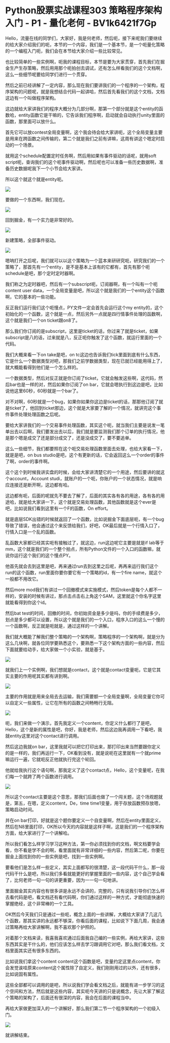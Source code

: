 # Python股票实战课程303 策略程序架构入门 - P1 - 量化老何 - BV1k6421f7Gp

Hello，流量在线的同学们，大家好，我是何老师，然后呃，接下来呢我们要继续的给大家介绍我们的呃，本节的一个内容，我们是一个基本节，是一个呃量化策略的一个编程入门呃，我们会在本节给大家介绍一些比较常见。

也比较简单的一些实例啊，呃我的课程目标，本节是要为大家贯穿，首先我们在掘金生产生存策略，然后用用那个呃拍创去调试，还有怎么样看我们的这个文档啊，这么一些细节呢要给同学们进行一个贯穿。

然后之前已经讲解了一定内容，那么现在我们要讲我们的一个程序的一个架构，程序架构的问题呢，就是我想结合代码一起讲哈，然后首先看我们的这个文档，文档这边有一个叫做程序架构。

这边就给大家讲我们的程序大概分为几部分啊，那第一个部分就是这个entity的函数哈，entity函数它是干嘛的，它告诉我们程序啊，启动就会自动执行unity里面的函数，那里面可以放什么。

首先它可以放contest全局变量啊，这个我会待会给大家讲呃，这个全局变量主要是用来在跨函数之间传输的，第二个就是我们之前有讲嘛，这周有讲这个嗯定时启动的一个场景。

就用这个schedule配置定时任务啊，然后用如果有事件驱动的话呢，就用soft script呃，查询我们的这个呃事件驱动啊，然后呢也可以准备一些历史数据啊，准备历史数据呢我下一个小节会给大家讲。

所以这个就这个就是entity呃。

![](img/c7eedbdd24dddc554b684c6b79aa6544_1.png)

要做的一个东西啊，我们现在。

![](img/c7eedbdd24dddc554b684c6b79aa6544_3.png)

回到掘金，有一个实力是非常好的。

![](img/c7eedbdd24dddc554b684c6b79aa6544_5.png)

新建策略，全部事件驱动。

![](img/c7eedbdd24dddc554b684c6b79aa6544_7.png)

嗯呐打开之后呢，我们就可以以这个策略为一个蓝本来研研究呃，研究我们的一个策略了，那首先有一个entity，是不是基本上该有的它都有，首先有那个呃schedule是吧，那个定时定时器啊。

我们称之为定时器吧，然后有一个subscript呃，订阅器啊，有一个叫有一个呃content user data，一个全局变量是吧，所以这个就是我们的一个entity这个函数啊，它的基本的一些功能。

反正我们运行我们这个呃慢点，PY文件一定会首先会运行这个my entity的，这个初始化的一个函数，这个就是一点，然后另外一点就是四行情事件处理的函数啊，这个就是我们一个on ticket跟on8了。

那么我们你订阅的是subscript，这里是ticket的话，你过来了就是ticket，如果subscript是八的话，过来就是八，反正呃你触发了这个函数，就运行里面的一个代码。

我们大概来看一下on take是吧，on tc这边也告诉我们tick里面到底有什么东西，它是什么一个数据类型对吧，那我们之前学数据类型，现在已就已经能用得上了，就大概能看得到他们是一个怎么样的。

一个数据类型，然后对反正就是你订阅了ticket，它就会触发这些啊，这代码，然后bar也是一样的对，然后如果你订阅了on bar，它就会嗯执行到这边是吧，比如说他这里60秒，60秒就是一个bar了。

对不对啊，60秒就是一个bug，如果你如果你这边是ticket的话，那那他订阅了就是ticket了，他回到ticket那边，这个就是大家要了解的一个情况，就讲完这个事件事件处理处理函数之后呢。

要给大家讲我们的一个交易事件处理函数，其实这个呃，就当我们主要是说发一笔单出去以后啊，我们要发出去以后，我们就是要监测我们那个订单的执行情况，他是那个嗯是成交了还是部分成交了，还是没成交了，要不要追单。

这么一些细节，我们都要照在这个呃交易处理函数里面去处理，也给大家看一下，就是是吧，on bus studio是吧，这个有更新的话，它会返回这么一个order的事件了啊，order的事件啊。

这个这个到时候我讲实盘的时候，会给大家讲清楚它的一个用途，然后要讲的就这个account，Account studi，就账户的一个呃，你账户的一个状态情况，就是响应连接还是断开啊，这边都有哈。

这边都有呃，后面的呢就先不要去了解了，后面的其实各有各的用途，各有各的用途哈，就是给大家讲一下，这个就是交易处理函数，其他函数就是这个ever是吧，比如说我们看到这里有一个F的函数，On effort。

就是底层SDK出错的时候就返回了一个函数，比如说掘金下面底层呃，有一个bug导致了错误，他会通过这个来反馈给我们，好吧，OK最后就是一个行情入口了，行情入口是一个乱的函数。

乱函数大家都已经其实呃有接触过了，就这边，run这边呢它主要是就是if lab等于mm，这个就是我们的一个整个拍点，所有Python文件的一个入口的函数嘛，就说你运行这个我们的这个慢点PY。

他首先就会去到这里是吧，再来通过run去到这里之后呢，再再来运行我们这个run的这个函数，run里面你要你要它有一个策略的id，有一个fire name，就这个一般都不用改它。

然后more mod我们有讲过一个回撤模式来实施模式，然后token是每个人都不一样的，安装的时候有讲过，那点击点击右上角这个SAM，这里就这个你名字这里就能看得到你这个id。

然后bat test的时间，回撤的时间，你初始资金是多少是吗，你的手续费是多少，划点是多少都可以设置，所以这个就是我们的一个入口，程序入口的这么一个慢的一个函数啊，反正就是呃就是，通过这样的一个讲解。

我们就大概能了解我们整个策略的一个架构啊，策略程序的一个架构啊，就是分为这么几块啊，就各位同学要熟悉这个，要熟悉一下这个架构方面的一些内容，然后下面就要给动手，给大家做一个小实验，就是基于。



![](img/c7eedbdd24dddc554b684c6b79aa6544_9.png)

就我们上一个实例啊，我们想就是contact，这个就是contact变量呃，它是它其实主要的作用呢其实都有讲到啊。



![](img/c7eedbdd24dddc554b684c6b79aa6544_11.png)

主要的作用就是用来全局去去运输，我们需要额一个全局变量啊，全局变量它你可以自定义一些属性，让它在所有的函数之间畅畅行无阻。



![](img/c7eedbdd24dddc554b684c6b79aa6544_13.png)

呃，我们来做一个演示，首先我定义一个content，你定义什么都行了是吧，Hello，这个是新的属性是吧，你好，我是老师，然后这边我再调用一下看吧，我就entity这里对这个contact进行调用。

然后这边我就on bar，这里我就可以把它打印出来，那打印出来当然要跟你定义的是一样的，我们再运行一下，OK看到没有，就是说呃在这里就有一个就prime嘛运行一遍，它就呃反正他就执行完这个轮回。

他就给我执行这个语句啊，那我定义了这个contact点，Hello，这个变量呢，在我们每一个就跨了两个函数进行调用。



![](img/c7eedbdd24dddc554b684c6b79aa6544_15.png)

所以这个contact主要是这个意思，那我们后面也做了一个闯关题，这个场观题就是，第五，在嗯，定义content，De，time time1变量，用于存放函数预存放嗯，策略启动时间。

并在on bar打印，好就是这个题你要定义一个自变量啊，然后在entity里面定义，然后在N8里面打印，OK所以今天的内容就是这样子啊，这是我们的一个程序架构方面，给大家进行了一个讲解哈。

所以我们看怎么样学习学习这种方法，第一你必须找到你的文档，啊文档要学会看，你不看是学不会的啊，看里面就有非常详细的一些内容，然后第二呢，你要在掘金上面找到你的一些实例是吧，找到一些实例啊。

要看他们是怎么样一些定义，其实上面都写的很清楚，这一段代码干什么，那一段代码干什么是吧，所以我们多看就能更好的掌握里面的一些内容，这个自己学会看了，比何老师一句一句的讲更重要，因为一一句一句地讲。

里面掘金其实内容也有很多讲是永远不会讲的，完整的，只有说我引导你们怎么样去看代码是吧，看文档还有看代码啊，你们通过这样的一种方式，才能彻底快速的掌握绝经，这个非常棒的一个工具。

OK然后今天我们只是通过一些呃，概念上面的一些讲解，大概给大家讲了几这几个函数，那其实讲的永远都不够深，你看后面的课程，比如说下下面几周，我会通过策略再给大家讲解啊，我不喜欢那个护照的。

对着那个文档来读，我喜我喜欢通过后面我自己编的一些实例，再给大家讲，这些东西其实是干什么的，他们应该怎么样去学习跟调用它对吧，那么我们看文档，文档里面其实还有很多东西的。

比如说我们拿这个content content这个函数是吧，变量约定这里点content，你会发觉诶哇原来content这个属性除了自定义，我们刚刚用过的以外，还有很多，比如说固有属性。

这些全部都可以调用的是吧，所以说我们学会看文档之后，就能有进一步学习的这个空间和方法，然后就是这些内容，其实呃今天讲的只是说概念，先让大家了解这个策略的架构了，后面还有很深的内容，我会在后面的课程当中。

再给大家做更加深入的一个讲解好，那么我们第二节一个程序架构的一个初级入门。

![](img/c7eedbdd24dddc554b684c6b79aa6544_17.png)

就讲解结束。